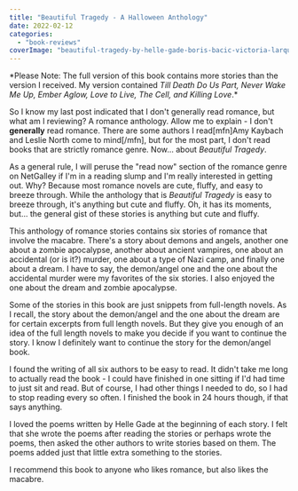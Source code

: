 ```yaml
---
title: "Beautiful Tragedy - A Halloween Anthology"
date: 2022-02-12
categories: 
  - "book-reviews"
coverImage: "beautiful-tragedy-by-helle-gade-boris-bacic-victoria-larque.jpg"
---
```


\*Please Note: The full version of this book contains more stories than the version I received. My version contained _Till Death Do Us Part, Never Wake Me Up, Ember Aglow, Love to Live, The Cell, and Killing Love_.\*

So I know my last post indicated that I don't generally read romance, but what am I reviewing? A romance anthology. Allow me to explain - I don't **generally** read romance. There are some authors I read\[mfn\]Amy Kaybach and Leslie North come to mind\[/mfn\], but for the most part, I don't read books that are strictly romance genre. Now... about _Beautiful Tragedy_.

As a general rule, I will peruse the "read now" section of the romance genre on NetGalley if I'm in a reading slump and I'm really interested in getting out. Why? Because most romance novels are cute, fluffy, and easy to breeze through. While the anthology that is _Beautiful Tragedy_ is easy to breeze through, it's anything but cute and fluffy. Oh, it has its moments, but... the general gist of these stories is anything but cute and fluffy.

This anthology of romance stories contains six stories of romance that involve the macabre. There's a story about demons and angels, another one about a zombie apocalypse, another about ancient vampires, one about an accidental (or is it?) murder, one about a type of Nazi camp, and finally one about a dream. I have to say, the demon/angel one and the one about the accidental murder were my favorites of the six stories. I also enjoyed the one about the dream and zombie apocalypse.

Some of the stories in this book are just snippets from full-length novels. As I recall, the story about the demon/angel and the one about the dream are for certain excerpts from full length novels. But they give you enough of an idea of the full length novels to make you decide if you want to continue the story. I know I definitely want to continue the story for the demon/angel book.

I found the writing of all six authors to be easy to read. It didn't take me long to actually read the book - I could have finished in one sitting if I'd had time to just sit and read. But of course, I had other things I needed to do, so I had to stop reading every so often. I finished the book in 24 hours though, if that says anything.

I loved the poems written by Helle Gade at the beginning of each story. I felt that she wrote the poems after reading the stories or perhaps wrote the poems, then asked the other authors to write stories based on them. The poems added just that little extra something to the stories.

I recommend this book to anyone who likes romance, but also likes the macabre.

